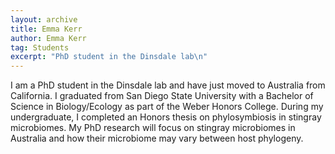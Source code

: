 ```yaml
---
layout: archive
title: Emma Kerr
author: Emma Kerr
tag: Students
excerpt: "PhD student in the Dinsdale lab\n"
---
```


I  am a PhD student in the Dinsdale lab and have just moved to Australia from California. 
I graduated from San Diego State University with a Bachelor of Science in Biology/Ecology
as part of the Weber Honors College. During my undergraduate, I completed an Honors thesis
on phylosymbiosis in stingray microbiomes. My PhD research will focus on stingray microbiomes
in Australia and how their microbiome may vary between host phylogeny.